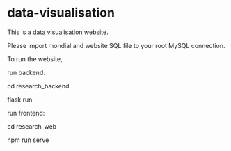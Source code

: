 # data-visualisation

This is a data visualisation website.

Please import mondial and website SQL file to your root MySQL connection.

To run the website,

run backend:

cd research_backend

flask run

run frontend:

cd research_web

npm run serve